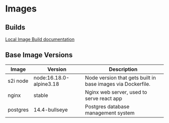 # Images 

## Builds
[Local Image Build documentation](https://bcgov.github.io/gdx-agreements-tracker/guide/GettingStarted/building_images.html)

## Base Image Versions
| Image | Version | Description |
| ----- | ------- | ----------- |
| s2i node | node:16.18.0-alpine3.18 | Node version that gets built in base images via Dockerfile. |
| nginx | stable | Nginx web server, used to serve react app |
| postgres | 14.4-bullseye | Postgres database management system |